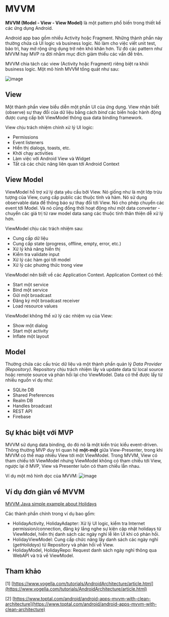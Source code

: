 # MVVM

**MVVM (Model - View - View Model)** là một pattern phổ biến trong thiết kế các ứng dụng Android.

Android app bao gồm nhiều Activity hoặc Fragment. Những thành phần này thường chứa cả UI logic và business logic. Nó làm cho việc viết unit test, bảo trì, hay mở rộng ứng dụng trở nên khó khăn hơn. Từ đó các pattern như MVVM hay MVP ra đời nhằm mục đích giảm thiểu các vấn đề trên.

MVVM chia tách các view (Activity hoặc Fragment) riêng biệt ra khỏi business logic. Một mô hình MVVM tổng quát như sau:

![image](https://user-images.githubusercontent.com/27339791/112925044-69db2680-913b-11eb-8b37-52cd6d084a43.png)

## View
Một thành phần view biểu diễn một phần UI của ứng dụng. View nhận biết (observe) sự thay đổi của dữ liệu bằng cách *bind* các biến hoặc hành động được cung cấp bởi ViewModel thông qua data binding framework.

View chịu trách nhiệm chính xử lý UI logic:

* Permissions
* Event listeners
* Hiển thị dialogs, toasts, etc.
* Khởi chạy activities
* Làm việc với Android View và Widget
* Tất cả các chức năng liên quan tới Android Context

## View Model
ViewModel hỗ trợ xử lý data yêu cầu bởi View. Nó giống như là một lớp trừu tượng của View, cung cấp public các thuộc tính và hàm. Nó sử dụng observable data để thông báo sự thay đổi tới View. Nó cho phép chuyển các event tới Model. Và nó cũng đồng thời hoạt động như một data converter - chuyển các giá trị từ raw model data sang các thuộc tính thân thiện dễ xử lý hơn.

ViewModel chịu các trách nhiệm sau:

* Cung cấp dữ liệu
* Cung cấp state (progress, offline, empty, error, etc.)
* Xử lý khả năng hiển thị
* Kiểm tra validate input
* Xử lý các hàm gọi tới model
* Xử lý các phương thức trong view

ViewModel nên biết về các Application Context. Application Context có thể:

* Start một service
* Bind một service
* Gửi một broadcast
* Đăng ký một broadcast receiver
* Load resource values

ViewModel không thể xử lý các nhiệm vụ của View:

* Show một dialog
* Start một activity
* Inflate một layout

## Model
Thường chứa các cấu trúc dữ liệu và một thành phần quản lý *Data Provider (Repository)*. Repository chịu trách nhiệm lấy và update data từ local source hoặc remote source và phản hồi lại cho ViewModel. Data có thể được lấy từ nhiều nguồn ví dụ như:

* SQLite DB
* Shared Preferences
* Realm DB
* Handles broadcast
* REST API
* Firebase

## Sự khác biệt với MVP
MVVM sử dụng data binding, do đó nó là một kiến trúc kiểu event-driven. Thông thường MVP duy trì quan hệ **một-một** giữa View-Presenter, trong khi MVVM có thể map nhiều View tới một ViewModel. Trong MVVM, View có tham chiếu tới ViewModel nhưng ViewModel không có tham chiếu tới View, ngược lại ở MVP, View và Presenter luôn có tham chiếu lẫn nhau.

Ví dụ một mô hình dọc của MVVM:
![image](https://user-images.githubusercontent.com/27339791/112925876-c8ed6b00-913c-11eb-8253-2ff823d6fc9d.png)


## Ví dụ đơn giản về MVVM

[MVVM Java simple example about Holidays](https://github.com/kashifo/EasyMVVM/blob/master/app/src/main/java/com/github/easymvvm/java/HolidayAdapter.java)

Các thành phần chính trong ví dụ bao gồm:

* HolidayActivity, HolidayAdapter: Xử lý UI logic, kiểm tra Internet permission/connection, đăng ký lắng nghe sự kiện cập nhật holidays từ ViewModel, hiển thị danh sách các ngày nghỉ lễ lên UI khi có phản hồi.
* HolidayViewModel: Cung cấp chức năng lấy danh sách các ngày nghỉ (*getHolidays*) từ Repository và phản hồi về View.
* HolidayModel, HolidayRepo: Request danh sách ngày nghỉ thông qua WebAPI và trả về ViewModel.


## Tham khảo
[1] [https://www.vogella.com/tutorials/AndroidArchitecture/article.html](https://www.vogella.com/tutorials/AndroidArchitecture/article.html)

[2] [https://www.toptal.com/android/android-apps-mvvm-with-clean-architecture](https://www.toptal.com/android/android-apps-mvvm-with-clean-architecture)
